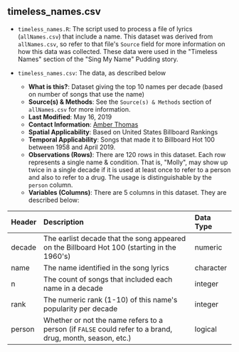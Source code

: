 
## timeless_names.csv

* `timeless_names.R`: The script used to process a file of lyrics (`allNames.csv`) that include a name. This dataset was derived from `allNames.csv`, so refer to that file's `Source` field for more information on how this data was collected. These data were used in the "Timeless Names" section of the "Sing My Name" Pudding story.
* `timeless_names.csv`: The data, as described below

  - **What is this?**: Dataset giving the top 10 names per decade (based on number of songs that use the name)
  - **Source(s) & Methods**: See the `Source(s) & Methods` section of `allNames.csv` for more information.
  - **Last Modified**: May 16, 2019
  - **Contact Information**: [Amber Thomas](mailto:amber@pudding.cool)
  - **Spatial Applicability**: Based on United States Billboard Rankings
  - **Temporal Applicability**: Songs that made it to Billboard Hot 100 between 1958 and April 2019.
  - **Observations (Rows)**: There are 120 rows in this dataset. Each row represents a single name & condition. That is, "Molly", may show up twice in a single decade if it is used at least once to refer to a person and also to refer to a drug. The usage is distinguishable by the `person` column.
  - **Variables (Columns)**: There are 5 columns in this dataset. They
    are described below:

| Header | Description                           | Data Type |
| :----- | :------------------------------------ | :-------- |
| decade | The earlist decade that the song appeared on the Billboard Hot 100 (starting in the 1960's) | numeric   |
| name   | The name identified in the song lyrics | character |
| n      | The count of songs that included each name in a decade | integer   |
| rank   | The numeric rank (1-10) of this name's popularity per decade | integer   |
| person | Whether or not the name refers to a person (if `FALSE` could refer to a brand, drug, month, season, etc.) | logical   |

